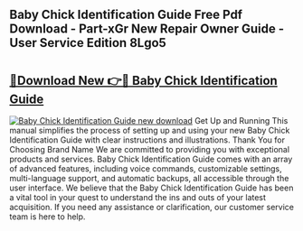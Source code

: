 ## Baby Chick Identification Guide Free Pdf Download - Part-xGr New Repair Owner Guide - User Service Edition 8Lgo5

# <h2><a href="http://bc7446.oget.top/?id=Baby+Chick+Identification+Guide">🔗Download New 👉🔴 Baby Chick Identification Guide</a></h2>

[![Baby Chick Identification Guide new download](https://i.imgur.com/5g1atiW.png)](http://bc7446.oget.top/?id=Baby+Chick+Identification+Guide)
Get Up and Running This manual simplifies the process of setting up and using your new Baby Chick Identification Guide with clear instructions and illustrations. Thank You for Choosing Brand Name We are committed to providing you with exceptional products and services. Baby Chick Identification Guide comes with an array of advanced features, including voice commands, customizable settings, multi-language support, and automatic backups, all accessible through the user interface. We believe that the Baby Chick Identification Guide has been a vital tool in your quest to understand the ins and outs of your latest acquisition. If you need any assistance or clarification, our customer service team is here to help.
